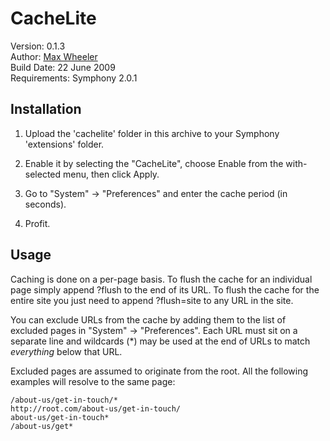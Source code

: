 # CacheLite
 
Version: 0.1.3  
Author: [Max Wheeler](http://makenosound.com)  
Build Date: 22 June 2009  
Requirements: Symphony 2.0.1


## Installation
 
1. Upload the 'cachelite' folder in this archive to your Symphony 'extensions'
 folder.
 
2. Enable it by selecting the "CacheLite", choose Enable from the
  with-selected menu, then click Apply.
 
3. Go to "System" -> "Preferences" and enter the cache period (in seconds).

4. Profit.


## Usage

Caching is done on a per-page basis. To flush the cache for an individual page
simply append ?flush to the end of its URL. To flush the cache for the entire
site you just need to append ?flush=site to any URL in the site.

You can exclude URLs from the cache by adding them to the list of excluded pages
in "System" -> "Preferences". Each URL must sit on a separate line and wildcards
(\*) may be used at the end of URLs to match *everything* below that URL.

Excluded pages are assumed to originate from the root. All the following
examples will resolve to the same page:

	/about-us/get-in-touch/*
	http://root.com/about-us/get-in-touch/
	about-us/get-in-touch*
	/about-us/get*